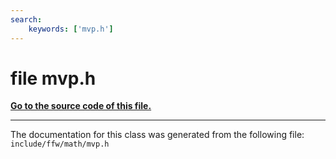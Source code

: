 ```yaml
---
search:
    keywords: ['mvp.h']
---
```


# file mvp.h

**[Go to the source code of this file.](mvp_8h_source.md)**


----------------------------------------
The documentation for this class was generated from the following file: `include/ffw/math/mvp.h`
